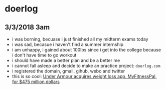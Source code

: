 # doerlog

## 3/3/2018 3am
- i was borning, becuase i just finished all my midterm exams today
- i was sad, becasue i haven't find a summer internship
- i am unhappy, i gained about 100lbs since i get into the college because i don't have time to go workout
- i should have made a better plan and be a better me
- i cannot fall asleep and decide to make an practice project: `doerlog.com`
- i registered the domain, gmail, gihub, webo and twitter
- this is so cool: [Under Armour acquires weight loss app, MyFitnessPal, for $475 million dollars](https://www.theverge.com/2015/2/4/7980793/under-armour-acquires-myfitnesspal-475-million)
